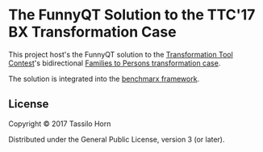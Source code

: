 # The FunnyQT Solution to the TTC'17 BX Transformation Case

This project host's the FunnyQT solution to
the [Transformation Tool Contest](http://www.transformation-tool-contest.eu/)'s
bidirectional
[Families to Persons transformation case](http://www.transformation-tool-contest.eu/cfs.html).

The solution is integrated into
the [benchmarx framework](https://github.com/eMoflon/benchmarx).

## License

Copyright © 2017 Tassilo Horn

Distributed under the General Public License, version 3 (or later).
